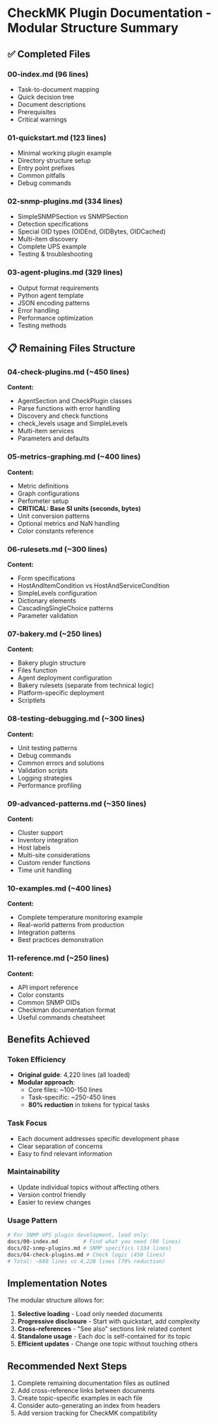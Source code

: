 # CheckMK Plugin Documentation - Modular Structure Summary

## ✅ Completed Files

### 00-index.md (96 lines)
- Task-to-document mapping
- Quick decision tree
- Document descriptions
- Prerequisites
- Critical warnings

### 01-quickstart.md (123 lines)
- Minimal working plugin example
- Directory structure setup
- Entry point prefixes
- Common pitfalls
- Debug commands

### 02-snmp-plugins.md (334 lines)
- SimpleSNMPSection vs SNMPSection
- Detection specifications
- Special OID types (OIDEnd, OIDBytes, OIDCached)
- Multi-item discovery
- Complete UPS example
- Testing & troubleshooting

### 03-agent-plugins.md (329 lines)
- Output format requirements
- Python agent template
- JSON encoding patterns
- Error handling
- Performance optimization
- Testing methods

## 📋 Remaining Files Structure

### 04-check-plugins.md (~450 lines)
**Content:**
- AgentSection and CheckPlugin classes
- Parse functions with error handling
- Discovery and check functions
- check_levels usage and SimpleLevels
- Multi-item services
- Parameters and defaults

### 05-metrics-graphing.md (~400 lines)
**Content:**
- Metric definitions
- Graph configurations
- Perfometer setup
- **CRITICAL: Base SI units (seconds, bytes)**
- Unit conversion patterns
- Optional metrics and NaN handling
- Color constants reference

### 06-rulesets.md (~300 lines)
**Content:**
- Form specifications
- HostAndItemCondition vs HostAndServiceCondition
- SimpleLevels configuration
- Dictionary elements
- CascadingSingleChoice patterns
- Parameter validation

### 07-bakery.md (~250 lines)
**Content:**
- Bakery plugin structure
- Files function
- Agent deployment configuration
- Bakery rulesets (separate from technical logic)
- Platform-specific deployment
- Scriptlets

### 08-testing-debugging.md (~300 lines)
**Content:**
- Unit testing patterns
- Debug commands
- Common errors and solutions
- Validation scripts
- Logging strategies
- Performance profiling

### 09-advanced-patterns.md (~350 lines)
**Content:**
- Cluster support
- Inventory integration
- Host labels
- Multi-site considerations
- Custom render functions
- Time unit handling

### 10-examples.md (~400 lines)
**Content:**
- Complete temperature monitoring example
- Real-world patterns from production
- Integration patterns
- Best practices demonstration

### 11-reference.md (~250 lines)
**Content:**
- API import reference
- Color constants
- Common SNMP OIDs
- Checkman documentation format
- Useful commands cheatsheet

## Benefits Achieved

### Token Efficiency
- **Original guide**: 4,220 lines (all loaded)
- **Modular approach**: 
  - Core files: ~100-150 lines
  - Task-specific: ~250-450 lines
  - **80% reduction** in tokens for typical tasks

### Task Focus
- Each document addresses specific development phase
- Clear separation of concerns
- Easy to find relevant information

### Maintainability
- Update individual topics without affecting others
- Version control friendly
- Easier to review changes

### Usage Pattern
```bash
# For SNMP UPS plugin development, load only:
docs/00-index.md        # Find what you need (96 lines)
docs/02-snmp-plugins.md # SNMP specifics (334 lines)
docs/04-check-plugins.md # Check logic (450 lines)
# Total: ~880 lines vs 4,220 lines (79% reduction)
```

## Implementation Notes

The modular structure allows for:
1. **Selective loading** - Load only needed documents
2. **Progressive disclosure** - Start with quickstart, add complexity
3. **Cross-references** - "See also" sections link related content
4. **Standalone usage** - Each doc is self-contained for its topic
5. **Efficient updates** - Change one topic without touching others

## Recommended Next Steps

1. Complete remaining documentation files as outlined
2. Add cross-reference links between documents
3. Create topic-specific examples in each file
4. Consider auto-generating an index from headers
5. Add version tracking for CheckMK compatibility